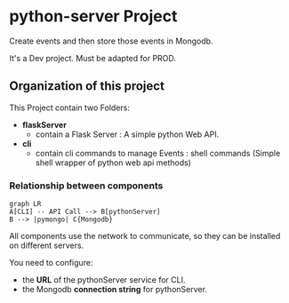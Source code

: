 # python-server Project

Create events and then store those events in Mongodb.

It's a Dev project. Must be adapted for PROD.

## Organization of this project 

This Project contain two Folders:
- __flaskServer__
  - contain a Flask Server : A simple python Web API.
- __cli__
  - contain cli commands to manage Events :  shell commands (Simple shell wrapper of python web api methods)


### Relationship between components

```mermaid
graph LR
A[CLI] -- API Call --> B[pythonServer]
B --> |pymongo| C{Mongodb}
```

All components use the network to communicate, so they can be installed on different servers.

You need to configure:
- the __URL__ of the pythonServer service for CLI.
- the Mongodb __connection string__ for pythonServer.
